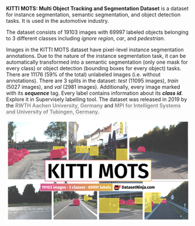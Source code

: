 **KITTI MOTS: Multi Object Tracking and Segmentation Dataset** is a dataset for instance segmentation, semantic segmentation, and object detection tasks. It is used in the automotive industry. 

The dataset consists of 19103 images with 69997 labeled objects belonging to 3 different classes including *ignore region*, *car*, and *pedestrian*.

Images in the KITTI MOTS dataset have pixel-level instance segmentation annotations. Due to the nature of the instance segmentation task, it can be automatically transformed into a semantic segmentation (only one mask for every class) or object detection (bounding boxes for every object) tasks. There are 11176 (59% of the total) unlabeled images (i.e. without annotations). There are 3 splits in the dataset: *test* (11095 images), *train* (5027 images), and *val* (2981 images). Additionally, every image marked with its ***sequence*** tag. Every label contains information about its ***class id***. Explore it in Supervisely labelling tool. The dataset was released in 2019 by the <span style="font-weight: 600; color: grey; border-bottom: 1px dashed #d3d3d3;">RWTH Aachen University, Germany</span> and <span style="font-weight: 600; color: grey; border-bottom: 1px dashed #d3d3d3;">MPI for Intelligent Systems and University of Tubingen, Germany</span>.

<img src="https://github.com/dataset-ninja/kitti-mots/raw/main/visualizations/poster.png">
